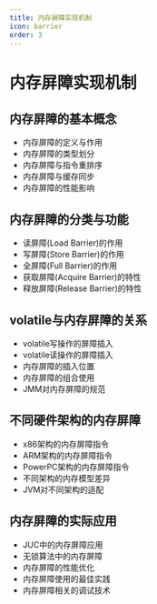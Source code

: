 ```yaml
---
title: 内存屏障实现机制
icon: barrier
order: 3
---
```


# 内存屏障实现机制

## 内存屏障的基本概念

- 内存屏障的定义与作用
- 内存屏障的类型划分
- 内存屏障与指令重排序
- 内存屏障与缓存同步
- 内存屏障的性能影响

## 内存屏障的分类与功能

- 读屏障(Load Barrier)的作用
- 写屏障(Store Barrier)的作用
- 全屏障(Full Barrier)的作用
- 获取屏障(Acquire Barrier)的特性
- 释放屏障(Release Barrier)的特性

## volatile与内存屏障的关系

- volatile写操作的屏障插入
- volatile读操作的屏障插入
- 内存屏障的插入位置
- 内存屏障的组合使用
- JMM对内存屏障的规范

## 不同硬件架构的内存屏障

- x86架构的内存屏障指令
- ARM架构的内存屏障指令
- PowerPC架构的内存屏障指令
- 不同架构的内存模型差异
- JVM对不同架构的适配

## 内存屏障的实际应用

- JUC中的内存屏障应用
- 无锁算法中的内存屏障
- 内存屏障的性能优化
- 内存屏障使用的最佳实践
- 内存屏障相关的调试技术
